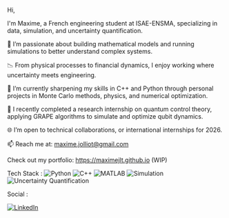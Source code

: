 Hi,

I'm Maxime, a French engineering student at ISAE-ENSMA, specializing in data, simulation, and uncertainty quantification.

🔬 I’m passionate about building mathematical models and running simulations to better understand complex systems.

📉 From physical processes to financial dynamics, I enjoy working where uncertainty meets engineering.

🧠 I’m currently sharpening my skills in C++ and Python through personal projects in Monte Carlo methods, physics, and numerical optimization.

🧪 I recently completed a research internship on quantum control theory, applying GRAPE algorithms to simulate and optimize qubit dynamics.

🌐 I’m open to technical collaborations, or international internships for 2026.

📫 Reach me at: maxime.jolliot@gmail.com

Check out my portfolio: https://maximejlt.github.io (WIP)

Tech Stack :
![Python](https://img.shields.io/badge/python-3670A0?style=flat&logo=python&logoColor=ffdd54)
![C++](https://img.shields.io/badge/C++-00599C?style=flat&logo=c%2B%2B&logoColor=white)
![MATLAB](https://img.shields.io/badge/MATLAB-0076A8?style=flat&logo=mathworks&logoColor=white)
![Simulation](https://img.shields.io/badge/Simulation-gray?style=flat&logo=codeforces&logoColor=white)
![Uncertainty Quantification](https://img.shields.io/badge/UQ-blue?style=flat&logo=apachespark&logoColor=white)

Social :

[![LinkedIn](https://img.shields.io/badge/LinkedIn-blue?style=flat&logo=linkedin&logoColor=white)]([https://www.linkedin.com/in/maximejolliot/](https://www.linkedin.com/in/maxime-jolliot-🚀-1a3183342/))
